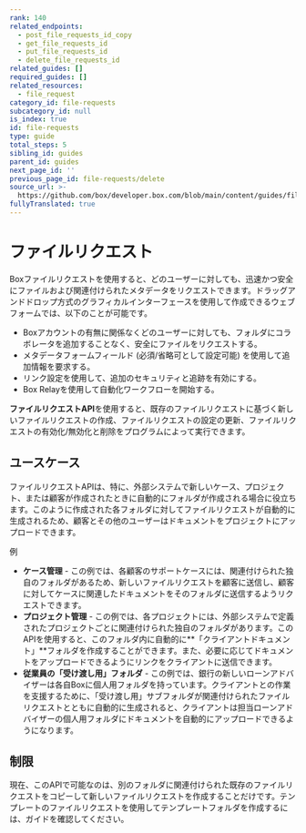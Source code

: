 ```yaml
---
rank: 140
related_endpoints:
  - post_file_requests_id_copy
  - get_file_requests_id
  - put_file_requests_id
  - delete_file_requests_id
related_guides: []
required_guides: []
related_resources:
  - file_request
category_id: file-requests
subcategory_id: null
is_index: true
id: file-requests
type: guide
total_steps: 5
sibling_id: guides
parent_id: guides
next_page_id: ''
previous_page_id: file-requests/delete
source_url: >-
  https://github.com/box/developer.box.com/blob/main/content/guides/file-requests/index.md
fullyTranslated: true
---
```

# ファイルリクエスト

Boxファイルリクエストを使用すると、どのユーザーに対しても、迅速かつ安全にファイルおよび関連付けられたメタデータをリクエストできます。ドラッグアンドドロップ方式のグラフィカルインターフェースを使用して作成できるウェブフォームでは、以下のことが可能です。

* Boxアカウントの有無に関係なくどのユーザーに対しても、フォルダにコラボレータを追加することなく、安全にファイルをリクエストする。
* メタデータフォームフィールド (必須/省略可として設定可能) を使用して追加情報を要求する。
* リンク設定を使用して、追加のセキュリティと追跡を有効にする。
* Box Relayを使用して自動化ワークフローを開始する。

**ファイルリクエストAPI**を使用すると、既存のファイルリクエストに基づく新しいファイルリクエストの作成、ファイルリクエストの設定の更新、ファイルリクエストの有効化/無効化と削除をプログラムによって実行できます。

## ユースケース

ファイルリクエストAPIは、特に、外部システムで新しいケース、プロジェクト、または顧客が作成されたときに自動的にフォルダが作成される場合に役立ちます。このように作成された各フォルダに対してファイルリクエストが自動的に生成されるため、顧客とその他のユーザーはドキュメントをプロジェクトにアップロードできます。

例

* **ケース管理** - この例では、各顧客のサポートケースには、関連付けられた独自のフォルダがあるため、新しいファイルリクエストを顧客に送信し、顧客に対してケースに関連したドキュメントをそのフォルダに送信するようリクエストできます。
* **プロジェクト管理** - この例では、各プロジェクトには、外部システムで定義されたプロジェクトごとに関連付けられた独自のフォルダがあります。このAPIを使用すると、このフォルダ内に自動的に**「クライアントドキュメント」**フォルダを作成することができます。また、必要に応じてドキュメントをアップロードできるようにリンクをクライアントに送信できます。
* **従業員の「受け渡し用」フォルダ** - この例では、銀行の新しいローンアドバイザーは各自Boxに個人用フォルダを持っています。クライアントとの作業を支援するために、「受け渡し用」サブフォルダが関連付けられたファイルリクエストとともに自動的に生成されると、クライアントは担当ローンアドバイザーの個人用フォルダにドキュメントを自動的にアップロードできるようになります。

## 制限

現在、このAPIで可能なのは、別のフォルダに関連付けられた既存のファイルリクエストをコピーして新しいファイルリクエストを作成することだけです。テンプレートのファイルリクエストを使用してテンプレートフォルダを作成するには、ガイドを確認してください。
